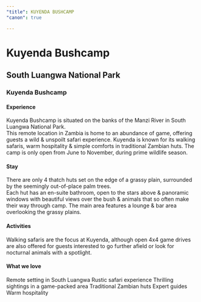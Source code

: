 ```yaml
---
"title": KUYENDA BUSHCAMP
"canon": true

---
```


# Kuyenda Bushcamp
## South Luangwa National Park
### Kuyenda Bushcamp

#### Experience
Kuyenda Bushcamp is situated on the banks of the Manzi River in South Luangwa National Park.  
This remote location in Zambia is home to an abundance of game, offering guests a wild &amp; unspoilt safari experience.
Kuyenda is known for its walking safaris, warm hospitality &amp; simple comforts in traditional Zambian huts.
The camp is only open from June to November, during prime wildlife season.

#### Stay
There are only 4 thatch huts set on the edge of a grassy plain, surrounded by the seemingly out-of-place palm trees.  
Each hut has an en-suite bathroom, open to the stars above &amp; panoramic windows with beautiful views over the bush &amp; animals that so often make their way through camp.
The main area features a lounge &amp; bar area overlooking the grassy plains.

#### Activities
Walking safaris are the focus at Kuyenda, although open 4x4 game drives are also offered for guests interested to go further afield or look for nocturnal animals with a spotlight.


#### What we love
Remote setting in South Luangwa 
Rustic safari experience
Thrilling sightings in a game-packed area
Traditional Zambian huts
Expert guides
Warm hospitality